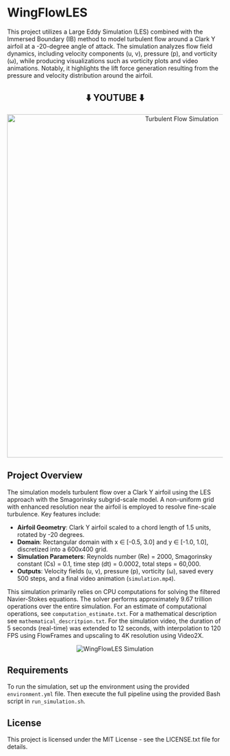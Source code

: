 # WingFlowLES

This project utilizes a Large Eddy Simulation (LES) combined with the Immersed Boundary (IB) method to model turbulent flow around a Clark Y airfoil at a -20-degree angle of attack. The simulation analyzes flow field dynamics, including velocity components (u, v), pressure (p), and vorticity (ω), while producing visualizations such as vorticity plots and video animations. Notably, it highlights the lift force generation resulting from the pressure and velocity distribution around the airfoil.

<h2 align="center">⬇️ YOUTUBE ⬇️</h2>

<p align="center">
  <a href="https://www.youtube.com/watch?v=CqgccimCQGE">
    <img src="https://img.youtube.com/vi/CqgccimCQGE/maxresdefault.jpg" alt="Turbulent Flow Simulation" width="800"/>
  </a>
</p>

## Project Overview

The simulation models turbulent flow over a Clark Y airfoil using the LES approach with the Smagorinsky subgrid-scale model. A non-uniform grid with enhanced resolution near the airfoil is employed to resolve fine-scale turbulence. Key features include:
- **Airfoil Geometry**: Clark Y airfoil scaled to a chord length of 1.5 units, rotated by -20 degrees.
- **Domain**: Rectangular domain with x ∈ [-0.5, 3.0] and y ∈ [-1.0, 1.0], discretized into a 600x400 grid.
- **Simulation Parameters**: Reynolds number (Re) = 2000, Smagorinsky constant (Cs) = 0.1, time step (dt) = 0.0002, total steps = 60,000.
- **Outputs**: Velocity fields (u, v), pressure (p), vorticity (ω), saved every 500 steps, and a final video animation (`simulation.mp4`).

This simulation primarily relies on CPU computations for solving the filtered Navier-Stokes equations.
The solver performs approximately 9.67 trillion operations over the entire simulation.
For an estimate of computational operations, see `computation_estimate.txt`.
For a mathematical description see `mathematical_descritpion.txt`.
For the simulation video, the duration of 5 seconds (real-time) was extended to 12 seconds, with interpolation to 120 FPS using FlowFrames and upscaling to 4K resolution using Video2X.

<p align="center">
  <img src="data/simulation.gif" alt="WingFlowLES Simulation">
</p>

## Requirements

To run the simulation, set up the environment using the provided `environment.yml` file. Then execute the full pipeline using the provided Bash script in `run_simulation.sh`.

## License

This project is licensed under the MIT License - see the LICENSE.txt file for details. 
